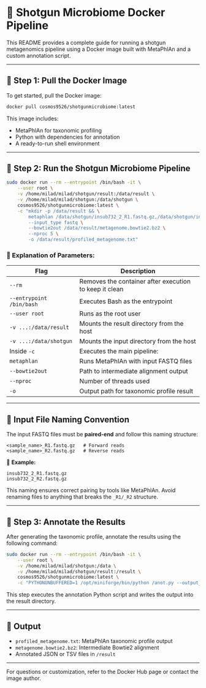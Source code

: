 
# 🔬 Shotgun Microbiome Docker Pipeline

This README provides a complete guide for running a shotgun metagenomics pipeline using a Docker image built with MetaPhlAn and a custom annotation script.

---

## 🐳 Step 1: Pull the Docker Image

To get started, pull the Docker image:

```bash
docker pull cosmos9526/shotgunmicrobiome:latest
```

This image includes:

* MetaPhlAn for taxonomic profiling
* Python with dependencies for annotation
* A ready-to-run shell environment

---

## 🚀 Step 2: Run the Shotgun Microbiome Pipeline

```bash
sudo docker run --rm --entrypoint /bin/bash -it \
    --user root \
    -v /home/milad/milad/shotgun/result:/data/result \
    -v /home/milad/milad/shotgun:/data/shotgun \
    cosmos9526/shotgunmicrobiome:latest \
    -c "mkdir -p /data/result && \
        metaphlan /data/shotgun/insub732_2_R1.fastq.gz,/data/shotgun/insub732_2_R2.fastq.gz \
        --input_type fastq \
        --bowtie2out /data/result/metagenome.bowtie2.bz2 \
        --nproc 5 \
        -o /data/result/profiled_metagenome.txt"
```

### 🧾 Explanation of Parameters:

| Flag                     | Description                                            |
| ------------------------ | ------------------------------------------------------ |
| `--rm`                   | Removes the container after execution to keep it clean |
| `--entrypoint /bin/bash` | Executes Bash as the entrypoint                        |
| `--user root`            | Runs as the root user                                  |
| `-v ...:/data/result`    | Mounts the result directory from the host              |
| `-v ...:/data/shotgun`   | Mounts the input directory from the host               |
| Inside `-c`              | Executes the main pipeline:                            |
| `metaphlan`              | Runs MetaPhlAn with input FASTQ files                  |
| `--bowtie2out`           | Path to intermediate alignment output                  |
| `--nproc`                | Number of threads used                                 |
| `-o`                     | Output path for taxonomic profile result               |

---

## 🧾 Input File Naming Convention

The input FASTQ files must be **paired-end** and follow this naming structure:

```
<sample_name>_R1.fastq.gz   # Forward reads
<sample_name>_R2.fastq.gz   # Reverse reads
```

📝 **Example:**

```
insub732_2_R1.fastq.gz
insub732_2_R2.fastq.gz
```

This naming ensures correct pairing by tools like MetaPhlAn. Avoid renaming files to anything that breaks the `_R1/_R2` structure.

---

## 🧬 Step 3: Annotate the Results

After generating the taxonomic profile, annotate the results using the following command:

```bash
sudo docker run --rm --entrypoint /bin/bash -it \
    --user root \
    -v /home/milad/milad/shotgun:/data \
    -v /home/milad/milad/shotgun/result:/result \
    cosmos9526/shotgunmicrobiome:latest \
    -c "PYTHONUNBUFFERED=1 /opt/miniforge/bin/python /anot.py --output_directory /result"
```

This step executes the annotation Python script and writes the output into the result directory.

---

## 📂 Output

* `profiled_metagenome.txt`: MetaPhlAn taxonomic profile output
* `metagenome.bowtie2.bz2`: Intermediate Bowtie2 alignment
* Annotated JSON or TSV files in `/result`

---

For questions or customization, refer to the Docker Hub page or contact the image author.
